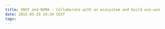 ```yaml
---
title: SNCF and NUMA - Collaborate with an ecosystem and build win-win relationships
date: 2015-05-29 19:34 CEST
tags:
---
```


